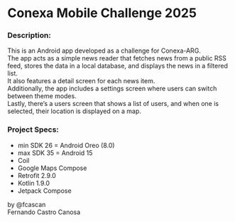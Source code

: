 # Conexa Mobile Challenge 2025 #

### Description: ###
This is an Android app developed as a challenge for Conexa-ARG.     
The app acts as a simple news reader that fetches news from a public RSS feed, stores the data in a local database, and displays the news in a filtered list.          
It also features a detail screen for each news item.     
Additionally, the app includes a settings screen where users can switch between theme modes.     
Lastly, there’s a users screen that shows a list of users, and when one is selected, their location is displayed on a map.    
    
### Project Specs: ###
* min SDK 26 = Android Oreo (8.0)
* max SDK 35 = Android 15
* Coil
* Google Maps Compose
* Retrofit 2.9.0
* Kotlin 1.9.0
* Jetpack Compose

by @fcascan     
Fernando Castro Canosa
